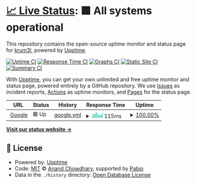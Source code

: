 # [📈 Live Status](https://krum3l.github.io/krum-upptime): <!--live status--> **🟩 All systems operational**

This repository contains the open-source uptime monitor and status page for [krum3l](https://krum3l.github.io/krum-upptime), powered by [Upptime](https://github.com/upptime/upptime).

[![Uptime CI](https://github.com/krum3l/krum-upptime/workflows/Uptime%20CI/badge.svg)](https://github.com/krum3l/krum-upptime/actions?query=workflow%3A%22Uptime+CI%22)
[![Response Time CI](https://github.com/krum3l/krum-upptime/workflows/Response%20Time%20CI/badge.svg)](https://github.com/krum3l/krum-upptime/actions?query=workflow%3A%22Response+Time+CI%22)
[![Graphs CI](https://github.com/krum3l/krum-upptime/workflows/Graphs%20CI/badge.svg)](https://github.com/krum3l/krum-upptime/actions?query=workflow%3A%22Graphs+CI%22)
[![Static Site CI](https://github.com/krum3l/krum-upptime/workflows/Static%20Site%20CI/badge.svg)](https://github.com/krum3l/krum-upptime/actions?query=workflow%3A%22Static+Site+CI%22)
[![Summary CI](https://github.com/krum3l/krum-upptime/workflows/Summary%20CI/badge.svg)](https://github.com/krum3l/krum-upptime/actions?query=workflow%3A%22Summary+CI%22)

With [Upptime](https://upptime.js.org), you can get your own unlimited and free uptime monitor and status page, powered entirely by a GitHub repository. We use [Issues](https://github.com/krum3l/krum-upptime/issues) as incident reports, [Actions](https://github.com/krum3l/krum-upptime/actions) as uptime monitors, and [Pages](https://krum3l.github.io/krum-upptime) for the status page.

<!--start: status pages-->
<!-- This summary is generated by Upptime (https://github.com/upptime/upptime) -->
<!-- Do not edit this manually, your changes will be overwritten -->
<!-- prettier-ignore -->
| URL | Status | History | Response Time | Uptime |
| --- | ------ | ------- | ------------- | ------ |
| <img alt="" src="https://icons.duckduckgo.com/ip3/www.google.com.ico" height="13"> [Google](https://www.google.com) | 🟩 Up | [google.yml](https://github.com/Krum3L/krum-upptime/commits/HEAD/history/google.yml) | <details><summary><img alt="Response time graph" src="./graphs/google/response-time-week.png" height="20"> 115ms</summary><br><a href="https://krum3l.github.io/krum-upptime/history/google"><img alt="Response time 107" src="https://img.shields.io/endpoint?url=https%3A%2F%2Fraw.githubusercontent.com%2FKrum3L%2Fkrum-upptime%2FHEAD%2Fapi%2Fgoogle%2Fresponse-time.json"></a><br><a href="https://krum3l.github.io/krum-upptime/history/google"><img alt="24-hour response time 182" src="https://img.shields.io/endpoint?url=https%3A%2F%2Fraw.githubusercontent.com%2FKrum3L%2Fkrum-upptime%2FHEAD%2Fapi%2Fgoogle%2Fresponse-time-day.json"></a><br><a href="https://krum3l.github.io/krum-upptime/history/google"><img alt="7-day response time 115" src="https://img.shields.io/endpoint?url=https%3A%2F%2Fraw.githubusercontent.com%2FKrum3L%2Fkrum-upptime%2FHEAD%2Fapi%2Fgoogle%2Fresponse-time-week.json"></a><br><a href="https://krum3l.github.io/krum-upptime/history/google"><img alt="30-day response time 107" src="https://img.shields.io/endpoint?url=https%3A%2F%2Fraw.githubusercontent.com%2FKrum3L%2Fkrum-upptime%2FHEAD%2Fapi%2Fgoogle%2Fresponse-time-month.json"></a><br><a href="https://krum3l.github.io/krum-upptime/history/google"><img alt="1-year response time 107" src="https://img.shields.io/endpoint?url=https%3A%2F%2Fraw.githubusercontent.com%2FKrum3L%2Fkrum-upptime%2FHEAD%2Fapi%2Fgoogle%2Fresponse-time-year.json"></a></details> | <details><summary><a href="https://krum3l.github.io/krum-upptime/history/google">100.00%</a></summary><a href="https://krum3l.github.io/krum-upptime/history/google"><img alt="All-time uptime 100.00%" src="https://img.shields.io/endpoint?url=https%3A%2F%2Fraw.githubusercontent.com%2FKrum3L%2Fkrum-upptime%2FHEAD%2Fapi%2Fgoogle%2Fuptime.json"></a><br><a href="https://krum3l.github.io/krum-upptime/history/google"><img alt="24-hour uptime 100.00%" src="https://img.shields.io/endpoint?url=https%3A%2F%2Fraw.githubusercontent.com%2FKrum3L%2Fkrum-upptime%2FHEAD%2Fapi%2Fgoogle%2Fuptime-day.json"></a><br><a href="https://krum3l.github.io/krum-upptime/history/google"><img alt="7-day uptime 100.00%" src="https://img.shields.io/endpoint?url=https%3A%2F%2Fraw.githubusercontent.com%2FKrum3L%2Fkrum-upptime%2FHEAD%2Fapi%2Fgoogle%2Fuptime-week.json"></a><br><a href="https://krum3l.github.io/krum-upptime/history/google"><img alt="30-day uptime 100.00%" src="https://img.shields.io/endpoint?url=https%3A%2F%2Fraw.githubusercontent.com%2FKrum3L%2Fkrum-upptime%2FHEAD%2Fapi%2Fgoogle%2Fuptime-month.json"></a><br><a href="https://krum3l.github.io/krum-upptime/history/google"><img alt="1-year uptime 100.00%" src="https://img.shields.io/endpoint?url=https%3A%2F%2Fraw.githubusercontent.com%2FKrum3L%2Fkrum-upptime%2FHEAD%2Fapi%2Fgoogle%2Fuptime-year.json"></a></details>

<!--end: status pages-->

[**Visit our status website →**](https://krum3l.github.io/krum-upptime)

## 📄 License

- Powered by: [Upptime](https://github.com/upptime/upptime)
- Code: [MIT](./LICENSE) © [Anand Chowdhary](https://anandchowdhary.com), supported by [Pabio](https://pabio.com)
- Data in the `./history` directory: [Open Database License](https://opendatacommons.org/licenses/odbl/1-0/)
